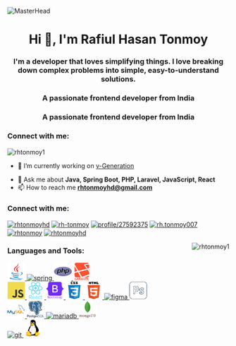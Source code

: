 ![MasterHead](https://mir-s3-cdn-cf.behance.net/project_modules/max_1200/54b6c068097599.5b50bca476b9b.gif)

<h1 align="center">Hi 👋, I'm Rafiul Hasan Tonmoy</h1>
<h3 align="center">
  I'm a developer that loves simplifying things. I love breaking down complex
  problems into simple, easy-to-understand solutions.
</h3>
<h3 align="center">A passionate frontend developer from India</h3>

<h3 align="center">A passionate frontend developer from India</h3>

<h3 align="left">Connect with me:</h3>
<p align="left">
</p>

<p><img align="center" src="https://github-readme-stats.vercel.app/api/top-langs?username=rhtonmoy1&show_icons=true&locale=en&layout=compact&exclude_repo=html,css" alt="rhtonmoy1" /></p>


<!-- <img
  align="right"
  alt="Coding"
  width="350"
  src="https://thumbs.gfycat.com/KnobbyJoyfulDeermouse-size_restricted.gif"
/> -->

<!-- <p align="left">
  <img
    src="https://komarev.com/ghpvc/?username=rhtonmoy1&label=Profile%20views&color=0e75b6&style=flat"
    alt="rhtonmoy1"
  />
</p>

<p align="left">
  <a href="https://twitter.com/rhtonmoyhd" target="blank"
    ><img
      src="https://img.shields.io/twitter/follow/rhtonmoyhd?logo=twitter&style=for-the-badge"
      alt="rhtonmoyhd"
  /></a>
</p> -->

- 🔭 I’m currently working on [v-Generation](http://v-generation.com/v-generation/)<br>
<!-- - 🌱 I’m currently learning **SpringBoot** <br> -->
- 💬 Ask me about **Java, Spring Boot, PHP, Laravel, JavaScript, React** <br>
- 📫 How to reach me **rhtonmoyhd@gmail.com** <br>


<h3 align="left">Connect with me:</h3>
<p align="left">
  <a href="https://twitter.com/rhtonmoyhd" target="blank"
    ><img
      align="center"
      src="https://raw.githubusercontent.com/rahuldkjain/github-profile-readme-generator/master/src/images/icons/Social/twitter.svg"
      alt="rhtonmoyhd"
      height="30"
      width="40"
  /></a>
  <a href="https://linkedin.com/in/rh-tonmoy" target="blank"
    ><img
      align="center"
      src="https://raw.githubusercontent.com/rahuldkjain/github-profile-readme-generator/master/src/images/icons/Social/linked-in-alt.svg"
      alt="rh-tonmoy"
      height="30"
      width="40"
  /></a>
  <a
    href="https://www.sololearn.com/profile/27592375"
    target="blank"
    ><img
      align="center"
      src="https://camo.githubusercontent.com/f1ee911be55392f64c85a84ddba0decf4d3d2fa6629fb2d2de860abd9469e810/68747470733a2f2f7777772e736f6c6f6c6561726e2e636f6d2f496d616765732f66617669636f6e2e69636f"
      alt="profile/27592375"
      height="30"
      width="40"
  /></a>
  <a href="https://fb.com/rh.tonmoy007" target="blank"
    ><img
      align="center"
      src="https://raw.githubusercontent.com/rahuldkjain/github-profile-readme-generator/master/src/images/icons/Social/facebook.svg"
      alt="rh.tonmoy007"
      height="30"
      width="40"
  /></a>
  <a href="https://www.hackerrank.com/rhtonmoy" target="blank"
    ><img
      align="center"
      src="https://raw.githubusercontent.com/rahuldkjain/github-profile-readme-generator/master/src/images/icons/Social/hackerrank.svg"
      alt="rhtonmoy"
      height="30"
      width="40"
  /></a>
  <a href="https://www.leetcode.com/rhtonmoy" target="blank"
    ><img
      align="center"
      src="https://raw.githubusercontent.com/rahuldkjain/github-profile-readme-generator/master/src/images/icons/Social/leet-code.svg"
      alt="rhtonmoyhd"
      height="30"
      width="40"
  /></a>
</p>

<p>
    <img
      align="right"
      src="https://github-readme-streak-stats.herokuapp.com/?user=rhtonmoy1&"
      alt="rhtonmoy1"
    />
  </p>

<!-- <p>
    <img
      align="right"
      src="https://github-readme-stats.vercel.app/api/top-langs?username=rhtonmoy1&show_icons=true&locale=en&layout=compact"
      alt="rhtonmoy1"
    />
  </p>
 -->
<h3 align="left">Languages and Tools:</h3>
<p align="left">
  <!-- back End -->

  <a href="https://www.java.com" target="_blank" rel="noreferrer">
    <img
      src="https://raw.githubusercontent.com/devicons/devicon/master/icons/java/java-original.svg"
      alt="java"
      width="40"
      height="40"
    />
  </a>

  <a href="https://spring.io/" target="_blank" rel="noreferrer">
    <img
      src="https://www.vectorlogo.zone/logos/springio/springio-icon.svg"
      alt="spring"
      width="40"
      height="40"
    />
  </a>

  <a href="https://www.php.net" target="_blank" rel="noreferrer">
    <img
      src="https://raw.githubusercontent.com/devicons/devicon/master/icons/php/php-original.svg"
      alt="php"
      width="40"
      height="40"
    />
  </a>

  <a href="https://laravel.com/" target="_blank" rel="noreferrer">
    <img
      src="https://raw.githubusercontent.com/devicons/devicon/master/icons/laravel/laravel-plain-wordmark.svg"
      alt="laravel"
      width="40"
      height="40"
    />
  </a>

  <br>

  <!-- Front End -->

  <a href="https://developer.mozilla.org/en-US/docs/Web/JavaScript" target="_blank" rel="noreferrer">
  <img
    src="https://raw.githubusercontent.com/devicons/devicon/master/icons/javascript/javascript-original.svg"
    alt="javascript"
    width="40"
    height="40"
  />
</a>

<a href="https://reactjs.org/" target="_blank" rel="noreferrer">
    <img
      src="https://raw.githubusercontent.com/devicons/devicon/master/icons/react/react-original-wordmark.svg"
      alt="react"
      width="40"
      height="40"
    />
  </a>

  <a href="https://getbootstrap.com" target="_blank" rel="noreferrer">
    <img
      src="https://raw.githubusercontent.com/devicons/devicon/master/icons/bootstrap/bootstrap-plain-wordmark.svg"
      alt="bootstrap"
      width="40"
      height="40"
    />
  </a>

  <a href="https://www.w3schools.com/css/" target="_blank" rel="noreferrer">
    <img
      src="https://raw.githubusercontent.com/devicons/devicon/master/icons/css3/css3-original-wordmark.svg"
      alt="css3"
      width="40"
      height="40"
    />
  </a>

  <a href="https://www.w3.org/html/" target="_blank" rel="noreferrer">
    <img
      src="https://raw.githubusercontent.com/devicons/devicon/master/icons/html5/html5-original-wordmark.svg"
      alt="html5"
      width="40"
      height="40"
    />
  </a>

  <a href="https://www.figma.com/" target="_blank" rel="noreferrer">
    <img
      src="https://www.vectorlogo.zone/logos/figma/figma-icon.svg"
      alt="figma"
      width="40"
      height="40"
    />
  </a>

  <a href="https://www.photoshop.com/en" target="_blank" rel="noreferrer">
    <img
      src="https://raw.githubusercontent.com/devicons/devicon/master/icons/photoshop/photoshop-line.svg"
      alt="photoshop"
      width="40"
      height="40"
    />
  </a>


  <!-- DB -->

  <br>

  <a href="https://www.mysql.com/" target="_blank" rel="noreferrer">
    <img
      src="https://raw.githubusercontent.com/devicons/devicon/master/icons/mysql/mysql-original-wordmark.svg"
      alt="mysql"
      width="40"
      height="40"
    />
  </a>

  <a href="https://www.postgresql.org" target="_blank" rel="noreferrer">
    <img
      src="https://raw.githubusercontent.com/devicons/devicon/master/icons/postgresql/postgresql-original-wordmark.svg"
      alt="postgresql"
      width="40"
      height="40"
    />
  </a>

  <a href="https://mariadb.org/" target="_blank" rel="noreferrer">
    <img
      src="https://www.vectorlogo.zone/logos/mariadb/mariadb-icon.svg"
      alt="mariadb"
      width="40"
      height="40"
    />
  </a>


  <a href="https://www.mongodb.com/" target="_blank" rel="noreferrer">
    <img
      src="https://raw.githubusercontent.com/devicons/devicon/master/icons/mongodb/mongodb-original-wordmark.svg"
      alt="mongodb"
      width="40"
      height="40"
    />
  </a>

  <br>

  <!-- DEVOPS -->

  <a href="https://git-scm.com/" target="_blank" rel="noreferrer">
    <img
      src="https://www.vectorlogo.zone/logos/git-scm/git-scm-icon.svg"
      alt="git"
      width="40"
      height="40"
    />
  </a>

  <a href="https://www.linux.org/" target="_blank" rel="noreferrer">
    <img
      src="https://raw.githubusercontent.com/devicons/devicon/master/icons/linux/linux-original.svg"
      alt="linux"
      width="40"
      height="40"
    />
  </a>
  


</p>

<!-- <p>
    <img
    align="left"
    alt="Coding"
    width="330"
    src="https://blog.penjee.com/wp-content/uploads/2015/03/while-loop-animation-python.gif"
  />
  
</p> -->



<!-- <p>
  <img
    align="right"
    src="https://github-readme-stats.vercel.app/api?username=rhtonmoy1&show_icons=true&locale=en"
    alt="rhtonmoy1"
  />
</p>
 -->
